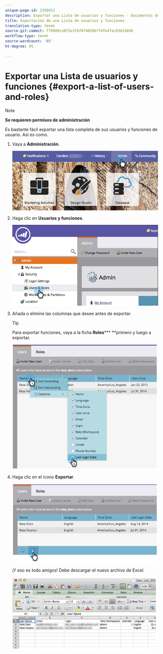 ```yaml
---
unique-page-id: 2359912
description: Exportar una Lista de usuarios y funciones - Documentos de marketing - Documentación del producto
title: Exportación de una Lista de usuarios y funciones
translation-type: tm+mt
source-git-commit: f79909ce8f2e37bf0748596774fe47ac03618696
workflow-type: tm+mt
source-wordcount: '85'
ht-degree: 0%

---
```



# Exportar una Lista de usuarios y funciones {#export-a-list-of-users-and-roles}

>[!NOTE]
>
>**Se requieren permisos de administración**

Es bastante fácil exportar una lista completa de sus usuarios y funciones de usuario. Así es como.

1. Vaya a **Administración**.

   ![](assets/adminhand.png)

1. Haga clic en **Usuarios y funciones**.

   ![](assets/image2014-9-10-9-3a25-3a27.png)

1. Añada o elimine las columnas que desee antes de exportar.

   >[!TIP]
   >
   >Para exportar funciones, vaya a la ficha **Roles***** **primero y luego a exportar.

   ![](assets/image2014-9-10-9-3a25-3a49.png)

1. Haga clic en el icono **Exportar**.

   ![](assets/image2014-9-10-9-3a26-3a3.png)

   ¡Y eso es todo amigos! Debe descargar el nuevo archivo de Excel.

   ![](assets/image2014-9-10-9-3a26-3a17.png)
